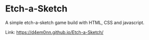 # Etch-a-Sketch

A simple etch-a-sketch game build with HTML, CSS and javascript.

Link: https://d4em0nn.github.io/Etch-a-Sketch/